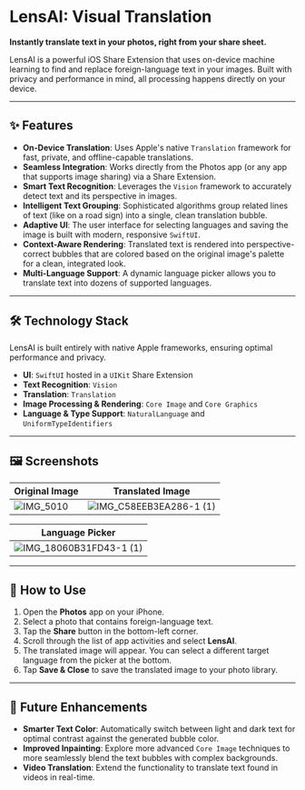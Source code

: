 
# LensAI: Visual Translation

**Instantly translate text in your photos, right from your share sheet.**

LensAI is a powerful iOS Share Extension that uses on-device machine learning to find and replace foreign-language text in your images. Built with privacy and performance in mind, all processing happens directly on your device.

---

## ✨ Features

- **On-Device Translation**: Uses Apple's native `Translation` framework for fast, private, and offline-capable translations.
- **Seamless Integration**: Works directly from the Photos app (or any app that supports image sharing) via a Share Extension.
- **Smart Text Recognition**: Leverages the `Vision` framework to accurately detect text and its perspective in images.
- **Intelligent Text Grouping**: Sophisticated algorithms group related lines of text (like on a road sign) into a single, clean translation bubble.
- **Adaptive UI**: The user interface for selecting languages and saving the image is built with modern, responsive `SwiftUI`.
- **Context-Aware Rendering**: Translated text is rendered into perspective-correct bubbles that are colored based on the original image's palette for a clean, integrated look.
- **Multi-Language Support**: A dynamic language picker allows you to translate text into dozens of supported languages.

---

## 🛠 Technology Stack

LensAI is built entirely with native Apple frameworks, ensuring optimal performance and privacy.

- **UI**: `SwiftUI` hosted in a `UIKit` Share Extension
- **Text Recognition**: `Vision`
- **Translation**: `Translation`
- **Image Processing & Rendering**: `Core Image` and `Core Graphics`
- **Language & Type Support**: `NaturalLanguage` and `UniformTypeIdentifiers`

---




## 🖼 Screenshots

| Original Image                  | Translated Image                |
|--------------------------------|----------------------------------|
| ![IMG_5010](https://github.com/user-attachments/assets/0df9159c-e9e2-4881-8291-97e65826023c) | ![IMG_C58EEB3EA286-1 (1)](https://github.com/user-attachments/assets/e3f75e1f-2062-43a7-b907-5f1a8399fed0) |

| Language Picker                |
|--------------------------------|
| ![IMG_18060B31FD43-1 (1)](https://github.com/user-attachments/assets/6001569e-ad31-4981-8a92-621f7bef245e) | 

---


## 🚀 How to Use

1. Open the **Photos** app on your iPhone.
2. Select a photo that contains foreign-language text.
3. Tap the **Share** button in the bottom-left corner.
4. Scroll through the list of app activities and select **LensAI**.
5. The translated image will appear. You can select a different target language from the picker at the bottom.
6. Tap **Save & Close** to save the translated image to your photo library.

---

## 🌸 Future Enhancements

- **Smarter Text Color**: Automatically switch between light and dark text for optimal contrast against the generated bubble color.
- **Improved Inpainting**: Explore more advanced `Core Image` techniques to more seamlessly blend the text bubbles with complex backgrounds.
- **Video Translation**: Extend the functionality to translate text found in videos in real-time.
